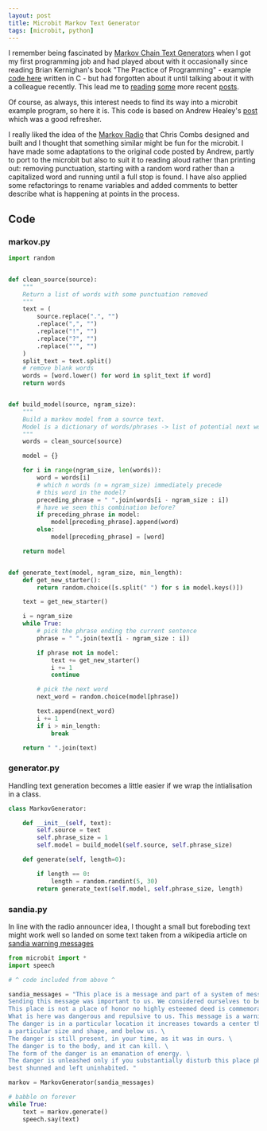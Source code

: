 ```yaml
---
layout: post
title: Microbit Markov Text Generator
tags: [microbit, python]
---
```


I remember being fascinated by [Markov Chain Text Generators](https://en.wikipedia.org/wiki/Markov_chain) when I got my first programming job and had played about with it occasionally since reading 
Brian Kernighan's book "The Practice of Programming" - example [code here](https://www.cs.princeton.edu/~bwk/tpop.pngage/markov.c) written in C - 
but had forgotten about it until talking about it with a colleague recently. This lead me to [reading](https://www.haykranen.nl/2008/09/21/markov/) [some](https://chriscombs.net/2017/01/19/markov-radio/) 
more recent [posts](https://healeycodes.com/generating-text-with-markov-chains). 

Of course, as always, this interest needs to find its way into a microbit example program, so here it is. This code is based on Andrew Healey's [post](https://healeycodes.com/generating-text-with-markov-chains) 
which was a good refresher. 

I really liked the idea of the [Markov Radio](https://chriscombs.net/2017/01/19/markov-radio/) that Chris Combs designed and built and I thought that something similar might be fun for the microbit.
I have made some adaptations to the original code posted by Andrew, partly to port to the microbit but also to suit it to reading aloud rather than printing out: removing punctuation, starting with 
a random word rather than a capitalized word and running until a full stop is found. I have also applied some refactorings to rename variables and added comments to better describe what is happening 
at points in the process.

## Code

### markov.py

```python
import random


def clean_source(source):
    """
    Return a list of words with some punctuation removed
    """
    text = (
        source.replace(".", "")
        .replace(",", "")
        .replace("!", "")
        .replace("?", "")
        .replace("'", "")
    )
    split_text = text.split()
    # remove blank words
    words = [word.lower() for word in split_text if word]
    return words


def build_model(source, ngram_size):
    """
    Build a markov model from a source text.
    Model is a dictionary of words/phrases -> list of potential next words
    """
    words = clean_source(source)

    model = {}

    for i in range(ngram_size, len(words)):
        word = words[i]
        # which n words (n = ngram_size) immediately precede
        # this word in the model?
        preceding_phrase = " ".join(words[i - ngram_size : i])
        # have we seen this combination before?
        if preceding_phrase in model:
            model[preceding_phrase].append(word)
        else:
            model[preceding_phrase] = [word]

    return model


def generate_text(model, ngram_size, min_length):
    def get_new_starter():
        return random.choice([s.split(" ") for s in model.keys()])

    text = get_new_starter()

    i = ngram_size
    while True:
        # pick the phrase ending the current sentence
        phrase = " ".join(text[i - ngram_size : i])

        if phrase not in model:
            text += get_new_starter()
            i += 1
            continue

        # pick the next word
        next_word = random.choice(model[phrase])

        text.append(next_word)
        i += 1
        if i > min_length:
            break

    return " ".join(text)
```

### generator.py

Handling text generation becomes a little easier if we wrap the intialisation in a class.

```python
class MarkovGenerator:

    def __init__(self, text):
        self.source = text
        self.phrase_size = 1
        self.model = build_model(self.source, self.phrase_size)

    def generate(self, length=0):

        if length == 0:
            length = random.randint(5, 30)
        return generate_text(self.model, self.phrase_size, length)
```

### sandia.py

In line with the radio announcer idea, I thought a small but foreboding text might work well so landed on some text taken from a wikipedia article on 
[sandia warning messages](https://en.wikipedia.org/wiki/Long-term_nuclear_waste_warning_messages)

```python
from microbit import *
import speech

# ^ code included from above ^

sandia_messages = "This place is a message and part of a system of messages pay attention to it! \
Sending this message was important to us. We considered ourselves to be a powerful culture. \
This place is not a place of honor no highly esteemed deed is commemorated here nothing valued is here.\
What is here was dangerous and repulsive to us. This message is a warning about danger. \
The danger is in a particular location it increases towards a center the center of danger is here of \
a particular size and shape, and below us. \
The danger is still present, in your time, as it was in ours. \
The danger is to the body, and it can kill. \
The form of the danger is an emanation of energy. \
The danger is unleashed only if you substantially disturb this place physically. This place is \
best shunned and left uninhabited. "

markov = MarkovGenerator(sandia_messages)

# babble on forever
while True:
    text = markov.generate()
    speech.say(text)
```
